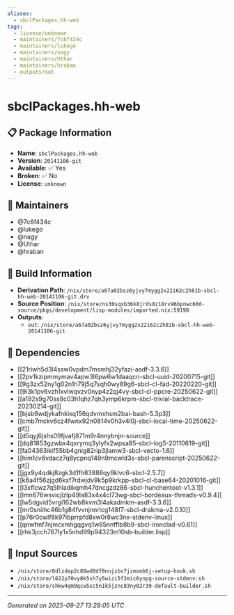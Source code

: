 ```yaml
---
aliases:
  - sbclPackages.hh-web
tags:
  - license/unknown
  - maintainers/7c6f434c
  - maintainers/lukego
  - maintainers/nagy
  - maintainers/Uthar
  - maintainers/hraban
  - outputs/out
---
```


# sbclPackages.hh-web

## 📋 Package Information

- **Name**: `sbclPackages.hh-web`
- **Version**: `20141106-git`
- **Available**: ✅ Yes
- **Broken**: ✅ No
- **License**: `unknown`
## 👥 Maintainers

- @7c6f434c
- @lukego
- @nagy
- @Uthar
- @hraban


## 🔧 Build Information

- **Derivation Path**: `/nix/store/a67a02bsz6yjvy7mygg2x22i62c2h81b-sbcl-hh-web-20141106-git.drv`
- **Source Position**: `/nix/store/ns30sqxb36k8jrds8z18rv96bpnwc60d-source/pkgs/development/lisp-modules/imported.nix:59198`
- **Outputs**:
  - `out`:  `/nix/store/a67a02bsz6yjvy7mygg2x22i62c2h81b-sbcl-hh-web-20141106-git`

## 🔗 Dependencies

- [[21riwh5d3l4ssw0vpdm7msmhj32yfazi-asdf-3.3.6]]
- [[2pv1kzipmmymav4apw3l6pw6w1daaqcn-sbcl-uuid-20200715-git]]
- [[9g3zx52ny1g02n1h79j5q7sqh0wy89g6-sbcl-cl-fad-20220220-git]]
- [[9i3k1pv6vzh1xvlwqvzv0nyp4z2qj4vy-sbcl-cl-ppcre-20250622-git]]
- [[a192s9g70ss8c03h1qhz7qh3ymp6krpm-sbcl-trivial-backtrace-20230214-git]]
- [[bjsb6wdjykafnkixq156qdvmxhsm2bai-bash-5.3p3]]
- [[cmb7mckv6cz4fwnx92n0814v0h3v4l0j-sbcl-local-time-20250622-git]]
- [[d5qyj6jshs09fjvafj871m9r4nnybnjn-source]]
- [[dq81853gzwbx4qxrymq3ylyfx2wpsa85-sbcl-log5-20110619-git]]
- [[fa04363ikif55bb4gnig82rip3jlamw3-sbcl-vecto-1.6]]
- [[him1cv6vdacz7q8ycpnq149n9mcwld3s-sbcl-parenscript-20250622-git]]
- [[jgx9y4qdkj8zgk3d1fh83888qy9klvc6-sbcl-2.5.7]]
- [[k6a4f56zjgd6kxf7rdwjdv9k5p9krkpp-sbcl-cl-base64-20201016-git]]
- [[l3xflcwz7q5lhladikqmh47dncgzdz86-sbcl-hunchentoot-v1.3.1]]
- [[lmn676wsvicjlzlp49la83x4x4cl73wg-sbcl-bordeaux-threads-v0.9.4]]
- [[lw5dgvid5vrgi162wb8kvm3l4akadmkm-asdf-3.3.6]]
- [[mr0sniihc46b1g84fvvnjnnrlcg148f7-sbcl-drakma-v2.0.10]]
- [[p76r0cwlf6k97ibprrpfd8xw0r8wc3nx-stdenv-linux]]
- [[qnwfmf7njmcxmhgqgvq1w85nnfflb8b9-sbcl-ironclad-v0.61]]
- [[rhk3jcch767ly1x5nhd99p94323m10sb-builder.lisp]]

## 📁 Input Sources

- `/nix/store/8dlzdap2c80wd0df8nnjzbv7jzmsmb6j-setup-hook.sh`
- `/nix/store/l622p70vy8k5sh7y5wizi5f2mic6ynpg-source-stdenv.sh`
- `/nix/store/shkw4qm9qcw5sc5n1k5jznc83ny02r39-default-builder.sh`

---
*Generated on 2025-09-27 13:28:05 UTC*

